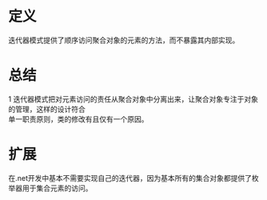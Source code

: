 # 定义
迭代器模式提供了顺序访问聚合对象的元素的方法，而不暴露其内部实现。  

# 总结  
1 迭代器模式把对元素访问的责任从聚合对象中分离出来，让聚合对象专注于对象的管理，这样的设计符合  
   单一职责原则，类的修改有且仅有一个原因。  

# 扩展  
在.net开发中基本不需要实现自己的迭代器，因为基本所有的集合对象都提供了枚举器用于集合元素的访问。  






